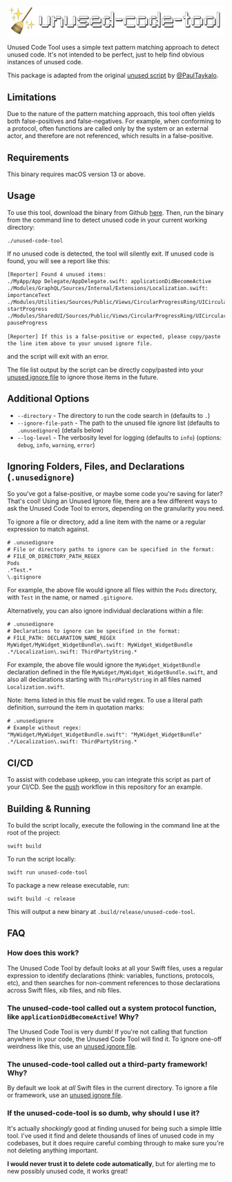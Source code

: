 ![Unused Code Tool](./Assets/unused-code-tool.png)

Unused Code Tool uses a simple text pattern matching approach to detect unused code. It's not intended to be perfect, just to help find obvious instances of unused code.

This package is adapted from the original [unused script](https://github.com/PaulTaykalo/swift-scripts) by [@PaulTaykalo](https://github.com/PaulTaykalo).

## Limitations

Due to the nature of the pattern matching approach, this tool often yields both false-positives and false-negatives. For example, when conforming to a protocol, often functions are called only by the system or an external actor, and therefore are not referenced, which results in a false-positive.

## Requirements

This binary requires macOS version 13 or above.

## Usage

To use this tool, download the binary from Github [here](https://github.com/rubencodes/UnusedCodeTool/blob/main/unused-code-tool). Then, run the binary from the command line to detect unused code in your current working directory:

```
./unused-code-tool
```

If no unused code is detected, the tool will silently exit. If unused code is found, you will see a report like this:

```
[Reporter] Found 4 unused items:
./MyApp/App Delegate/AppDelegate.swift: applicationDidBecomeActive
./Modules/GraphQL/Sources/Internal/Extensions/Localization.swift: importanceText
./Modules/Utilities/Sources/Public/Views/CircularProgressRing/UICircularProgressRing.swift: startProgress
./Modules/SharedUI/Sources/Public/Views/CircularProgressRing/UICircularProgressRing.swift: pauseProgress

[Reporter] If this is a false-positive or expected, please copy/paste the line item above to your unused ignore file.
```

and the script will exit with an error.

The file list output by the script can be directly copy/pasted into your [unused ignore file](https://github.com/rubencodes/UnusedCodeTool?tab=readme-ov-file#ignoring-folders-files-and-declarations-unuseditemignore) to ignore those items in the future.

## Additional Options

- `--directory` - The directory to run the code search in (defaults to `.`)
- `--ignore-file-path` - The path to the unused file ignore list (defaults to `.unusedignore`) (details below)
- `--log-level` - The verbosity level for logging (defaults to `info`) (options: `debug`, `info`, `warning`, `error`)

## Ignoring Folders, Files, and Declarations (`.unusedignore`)

So you've got a false-positive, or maybe some code you're saving for later? That's cool! Using an Unused Ignore file, there are a few different ways to ask the Unused Code Tool to errors, depending on the granularity you need.

To ignore a file or directory, add a line item with the name or a regular expression to match against.

```
# .unusedignore
# File or directory paths to ignore can be specified in the format:
# FILE_OR_DIRECTORY_PATH_REGEX
Pods
.*Test.*
\.gitignore
```

For example, the above file would ignore all files within the `Pods` directory, with `Test` in the name, or named `.gitignore`.

Alternatively, you can also ignore individual declarations within a file:

```
# .unusedignore
# Declarations to ignore can be specified in the format:
# FILE_PATH: DECLARATION_NAME_REGEX
MyWidget/MyWidget_WidgetBundle\.swift: MyWidget_WidgetBundle
.*/Localization\.swift: ThirdPartyString.*
```

For example, the above file would ignore the `MyWidget_WidgetBundle` declaration defined in the file `MyWidget/MyWidget_WidgetBundle.swift`, and also all declarations starting with `ThirdPartyString` in all files named `Localization.swift`.

Note: Items listed in this file must be valid regex. To use a literal path definition, surround the item in quotation marks:

```
# .unusedignore
# Example without regex:
"MyWidget/MyWidget_WidgetBundle.swift": "MyWidget_WidgetBundle"
.*/Localization\.swift: ThirdPartyString.*
```

## CI/CD

To assist with codebase upkeep, you can integrate this script as part of your CI/CD. See the [push](https://github.com/rubencodes/UnusedCodeTool/blob/main/.github/workflows/push.yml) workflow in this repository for an example.

## Building & Running

To build the script locally, execute the following in the command line at the root of the project:

```
swift build
```

To run the script locally:

```
swift run unused-code-tool
```

To package a new release executable, run:

```
swift build -c release
```

This will output a new binary at `.build/release/unused-code-tool`.

## FAQ

### How does this work?

The Unused Code Tool by default looks at all your Swift files, uses a regular expression to identify declarations (think: variables, functions, protocols, etc), and then searches for non-comment references to those declarations across Swift files, xib files, and nib files.

### The unused-code-tool called out a system protocol function, like `applicationDidBecomeActive`! Why?

The Unused Code Tool is very dumb! If you're not calling that function anywhere in your code, the Unused Code Tool will find it. To ignore one-off weirdness like this, use an [unused ignore file](https://github.com/rubencodes/UnusedCodeTool?tab=readme-ov-file#ignoring-folders-files-and-declarations-unuseditemignore).

### The unused-code-tool called out a third-party framework! Why?

By default we look at _all_ Swift files in the current directory. To ignore a file or framework, use an [unused ignore file](https://github.com/rubencodes/UnusedCodeTool?tab=readme-ov-file#ignoring-folders-files-and-declarations-unuseditemignore).

### If the unused-code-tool is so dumb, why should I use it?

It's actually _shockingly_ good at finding unused for being such a simple little tool. I've used it find and delete thousands of lines of unused code in my codebases, but it does require careful combing through to make sure you're not deleting anything important.

**I would never trust it to delete code automatically**, but for alerting me to new possibly unused code, it works great!
